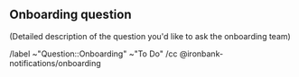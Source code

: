## Onboarding question

(Detailed description of the question you'd like to ask the onboarding team)


/label ~"Question::Onboarding" ~"To Do"
/cc @ironbank-notifications/onboarding